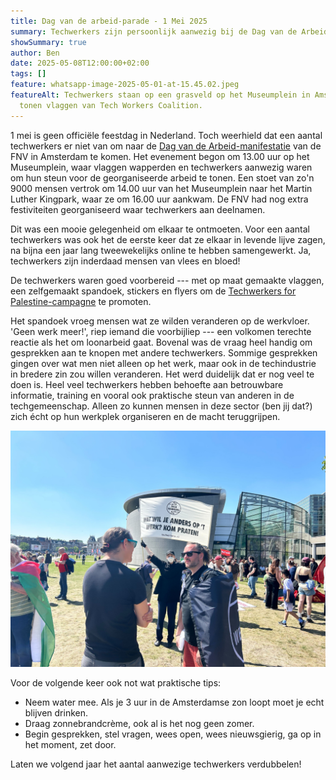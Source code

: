 ```yaml
---
title: Dag van de arbeid-parade - 1 Mei 2025
summary: Techwerkers zijn persoonlijk aanwezig bij de Dag van de Arbeid-parade in Amsterdam.
showSummary: true
author: Ben
date: 2025-05-08T12:00:00+02:00
tags: []
feature: whatsapp-image-2025-05-01-at-15.45.02.jpeg
featureAlt: Techwerkers staan op een grasveld op het Museumplein in Amsterdam en
  tonen vlaggen van Tech Workers Coalition.
---
```

1 mei is geen officiële feestdag in Nederland. Toch weerhield dat een aantal techwerkers er niet van om naar de [Dag van de Arbeid-manifestatie](https://www.fnv.nl/acties/dag-van-de-arbeid) van de FNV in Amsterdam te komen. Het evenement begon om 13.00 uur op het Museumplein, waar vlaggen wapperden en techwerkers aanwezig waren om hun steun voor de georganiseerde arbeid te tonen. Een stoet van zo'n 9000 mensen vertrok om 14.00 uur van het Museumplein naar het Martin Luther Kingpark, waar ze om 16.00 uur aankwam. De FNV had nog extra festiviteiten georganiseerd waar techwerkers aan deelnamen.

Dit was een mooie gelegenheid om elkaar te ontmoeten. Voor een aantal techwerkers was ook het de eerste keer dat ze elkaar in levende lijve zagen, na bijna een jaar lang tweewekelijks online te hebben samengewerkt. Ja, techwerkers zijn inderdaad mensen van vlees en bloed!

De techwerkers waren goed voorbereid --- met op maat gemaakte vlaggen, een zelfgemaakt spandoek, stickers en flyers om de [Techwerkers for Palestine-campagne](https://techwerkers.nl/en/campaigns/palestine/) te promoten. 

Het spandoek vroeg mensen wat ze wilden veranderen op de werkvloer. 'Geen werk meer!', riep iemand die voorbijliep --- een volkomen terechte reactie als het om loonarbeid gaat. Bovenal was de vraag heel handig om gesprekken aan te knopen met andere techwerkers. Sommige gesprekken gingen over wat men niet alleen op het werk, maar ook in de techindustrie in bredere zin zou willen veranderen. Het werd duidelijk dat er nog veel te doen is. Heel veel techwerkers hebben behoefte aan betrouwbare informatie, training en vooral ook praktische steun van anderen in de techgemeenschap. Alleen zo kunnen mensen in deze sector (ben jij dat?) zich écht op hun werkplek organiseren en de macht teruggrijpen.

![Techwerkers in gesprek met een spandoek in de achtergrond](img_0369.jpg)

Voor de volgende keer ook not wat praktische tips:

* Neem water mee. Als je 3 uur in de Amsterdamse zon loopt moet je echt blijven drinken.
* Draag zonnebrandcrème, ook al is het nog geen zomer.
* Begin gesprekken, stel vragen, wees open, wees nieuwsgierig, ga op in het moment, zet door.

Laten we volgend jaar het aantal aanwezige techwerkers verdubbelen!
